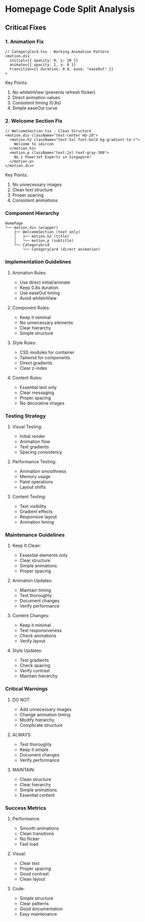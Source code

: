 # Homepage Code Split Analysis

## Critical Fixes

### 1. Animation Fix
```tsx
// CategoryCard.tsx - Working Animation Pattern
<motion.div
  initial={{ opacity: 0, y: 20 }}
  animate={{ opacity: 1, y: 0 }}
  transition={{ duration: 0.8, ease: "easeOut" }}
>
```

Key Points:
1. No whileInView (prevents refresh flicker)
2. Direct animation values
3. Consistent timing (0.8s)
4. Simple easeOut curve

### 2. Welcome Section Fix
```tsx
// WelcomeSection.tsx - Clean Structure
<motion.div className="text-center mb-20">
  <motion.h2 className="text-5xl font-bold bg-gradient-to-r">
    Welcome to iAircon
  </motion.h2>
  <motion.p className="text-2xl text-gray-300">
    No.1 PowerJet Experts in Singapore!
  </motion.p>
</motion.div>
```

Key Points:
1. No unnecessary images
2. Clean text structure
3. Proper spacing
4. Consistent animations

### Component Hierarchy
```
HomePage
└── motion.div (wrapper)
    ├── WelcomeSection (text only)
    │   ├── motion.h2 (title)
    │   └── motion.p (subtitle)
    └── CategoryGrid
        └── CategoryCard (direct animation)
```

### Implementation Guidelines

1. Animation Rules:
   - Use direct initial/animate
   - Keep 0.8s duration
   - Use easeOut timing
   - Avoid whileInView

2. Component Rules:
   - Keep it minimal
   - No unnecessary elements
   - Clear hierarchy
   - Simple structure

3. Style Rules:
   - CSS modules for container
   - Tailwind for components
   - Direct gradients
   - Clear z-index

4. Content Rules:
   - Essential text only
   - Clear messaging
   - Proper spacing
   - No decorative images

### Testing Strategy

1. Visual Testing:
   - Initial render
   - Animation flow
   - Text gradients
   - Spacing consistency

2. Performance Testing:
   - Animation smoothness
   - Memory usage
   - Paint operations
   - Layout shifts

3. Content Testing:
   - Text visibility
   - Gradient effects
   - Responsive layout
   - Animation timing

### Maintenance Guidelines

1. Keep It Clean:
   - Essential elements only
   - Clear structure
   - Simple animations
   - Proper spacing

2. Animation Updates:
   - Maintain timing
   - Test thoroughly
   - Document changes
   - Verify performance

3. Content Changes:
   - Keep it minimal
   - Test responsiveness
   - Check animations
   - Verify layout

4. Style Updates:
   - Test gradients
   - Check spacing
   - Verify contrast
   - Maintain hierarchy

### Critical Warnings

1. DO NOT:
   - Add unnecessary images
   - Change animation timing
   - Modify hierarchy
   - Complicate structure

2. ALWAYS:
   - Test thoroughly
   - Keep it simple
   - Document changes
   - Verify performance

3. MAINTAIN:
   - Clean structure
   - Clear hierarchy
   - Simple animations
   - Essential content

### Success Metrics

1. Performance:
   - Smooth animations
   - Clean transitions
   - No flicker
   - Fast load

2. Visual:
   - Clear text
   - Proper spacing
   - Good contrast
   - Clean layout

3. Code:
   - Simple structure
   - Clear patterns
   - Good documentation
   - Easy maintenance